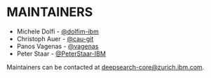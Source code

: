 # MAINTAINERS

- Michele Dolfi - [@dolfim-ibm](https://github.com/dolfim-ibm)
- Christoph Auer - [@cau-git](https://github.com/cau-git)
- Panos Vagenas - [@vagenas](https://github.com/vagenas)
- Peter Staar - [@PeterStaar-IBM](https://github.com/PeterStaar-IBM)

Maintainers can be contacted at [deepsearch-core@zurich.ibm.com](mailto:deepsearch-core@zurich.ibm.com).
